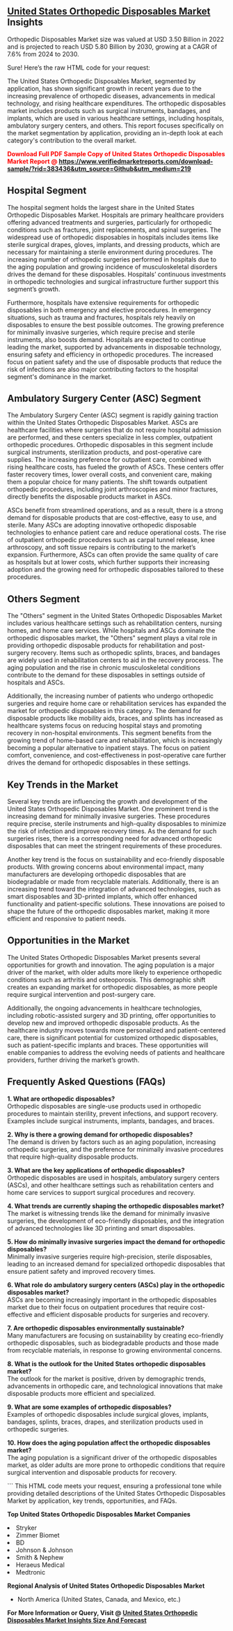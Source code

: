 <h2><a href="https://www.verifiedmarketreports.com/download-sample/?rid=383436&amp;utm_source=Github&amp;utm_medium=219" target="_blank">United States Orthopedic Disposables Market</a> Insights</h2><p>Orthopedic Disposables Market size was valued at USD 3.50 Billion in 2022 and is projected to reach USD 5.80 Billion by 2030, growing at a CAGR of 7.6% from 2024 to 2030.</p><p>Sure! Here’s the raw HTML code for your request:  <p>The United States Orthopedic Disposables Market, segmented by application, has shown significant growth in recent years due to the increasing prevalence of orthopedic diseases, advancements in medical technology, and rising healthcare expenditures. The orthopedic disposables market includes products such as surgical instruments, bandages, and implants, which are used in various healthcare settings, including hospitals, ambulatory surgery centers, and others. This report focuses specifically on the market segmentation by application, providing an in-depth look at each category's contribution to the overall market.</p> <p><b><p><span class=""><span style="color: #ff0000;"><strong>Download Full PDF Sample Copy of United States Orthopedic Disposables Market Report</strong> @ </span><a href="https://www.verifiedmarketreports.com/download-sample/?rid=383436&amp;utm_source=Github&amp;utm_medium=219" target="_blank">https://www.verifiedmarketreports.com/download-sample/?rid=383436&amp;utm_source=Github&amp;utm_medium=219</a></span></p></b></p> <h2>Hospital Segment</h2> <p>The hospital segment holds the largest share in the United States Orthopedic Disposables Market. Hospitals are primary healthcare providers offering advanced treatments and surgeries, particularly for orthopedic conditions such as fractures, joint replacements, and spinal surgeries. The widespread use of orthopedic disposables in hospitals includes items like sterile surgical drapes, gloves, implants, and dressing products, which are necessary for maintaining a sterile environment during procedures. The increasing number of orthopedic surgeries performed in hospitals due to the aging population and growing incidence of musculoskeletal disorders drives the demand for these disposables. Hospitals’ continuous investments in orthopedic technologies and surgical infrastructure further support this segment’s growth.</p> <p>Furthermore, hospitals have extensive requirements for orthopedic disposables in both emergency and elective procedures. In emergency situations, such as trauma and fractures, hospitals rely heavily on disposables to ensure the best possible outcomes. The growing preference for minimally invasive surgeries, which require precise and sterile instruments, also boosts demand. Hospitals are expected to continue leading the market, supported by advancements in disposable technology, ensuring safety and efficiency in orthopedic procedures. The increased focus on patient safety and the use of disposable products that reduce the risk of infections are also major contributing factors to the hospital segment's dominance in the market.</p> <h2>Ambulatory Surgery Center (ASC) Segment</h2> <p>The Ambulatory Surgery Center (ASC) segment is rapidly gaining traction within the United States Orthopedic Disposables Market. ASCs are healthcare facilities where surgeries that do not require hospital admission are performed, and these centers specialize in less complex, outpatient orthopedic procedures. Orthopedic disposables in this segment include surgical instruments, sterilization products, and post-operative care supplies. The increasing preference for outpatient care, combined with rising healthcare costs, has fueled the growth of ASCs. These centers offer faster recovery times, lower overall costs, and convenient care, making them a popular choice for many patients. The shift towards outpatient orthopedic procedures, including joint arthroscopies and minor fractures, directly benefits the disposable products market in ASCs.</p> <p>ASCs benefit from streamlined operations, and as a result, there is a strong demand for disposable products that are cost-effective, easy to use, and sterile. Many ASCs are adopting innovative orthopedic disposable technologies to enhance patient care and reduce operational costs. The rise of outpatient orthopedic procedures such as carpal tunnel release, knee arthroscopy, and soft tissue repairs is contributing to the market’s expansion. Furthermore, ASCs can often provide the same quality of care as hospitals but at lower costs, which further supports their increasing adoption and the growing need for orthopedic disposables tailored to these procedures.</p> <h2>Others Segment</h2> <p>The "Others" segment in the United States Orthopedic Disposables Market includes various healthcare settings such as rehabilitation centers, nursing homes, and home care services. While hospitals and ASCs dominate the orthopedic disposables market, the "Others" segment plays a vital role in providing orthopedic disposable products for rehabilitation and post-surgery recovery. Items such as orthopedic splints, braces, and bandages are widely used in rehabilitation centers to aid in the recovery process. The aging population and the rise in chronic musculoskeletal conditions contribute to the demand for these disposables in settings outside of hospitals and ASCs.</p> <p>Additionally, the increasing number of patients who undergo orthopedic surgeries and require home care or rehabilitation services has expanded the market for orthopedic disposables in this category. The demand for disposable products like mobility aids, braces, and splints has increased as healthcare systems focus on reducing hospital stays and promoting recovery in non-hospital environments. This segment benefits from the growing trend of home-based care and rehabilitation, which is increasingly becoming a popular alternative to inpatient stays. The focus on patient comfort, convenience, and cost-effectiveness in post-operative care further drives the demand for orthopedic disposables in these settings.</p> <h2>Key Trends in the Market</h2> <p>Several key trends are influencing the growth and development of the United States Orthopedic Disposables Market. One prominent trend is the increasing demand for minimally invasive surgeries. These procedures require precise, sterile instruments and high-quality disposables to minimize the risk of infection and improve recovery times. As the demand for such surgeries rises, there is a corresponding need for advanced orthopedic disposables that can meet the stringent requirements of these procedures.</p> <p>Another key trend is the focus on sustainability and eco-friendly disposable products. With growing concerns about environmental impact, many manufacturers are developing orthopedic disposables that are biodegradable or made from recyclable materials. Additionally, there is an increasing trend toward the integration of advanced technologies, such as smart disposables and 3D-printed implants, which offer enhanced functionality and patient-specific solutions. These innovations are poised to shape the future of the orthopedic disposables market, making it more efficient and responsive to patient needs.</p> <h2>Opportunities in the Market</h2> <p>The United States Orthopedic Disposables Market presents several opportunities for growth and innovation. The aging population is a major driver of the market, with older adults more likely to experience orthopedic conditions such as arthritis and osteoporosis. This demographic shift creates an expanding market for orthopedic disposables, as more people require surgical intervention and post-surgery care.</p> <p>Additionally, the ongoing advancements in healthcare technologies, including robotic-assisted surgery and 3D printing, offer opportunities to develop new and improved orthopedic disposable products. As the healthcare industry moves towards more personalized and patient-centered care, there is significant potential for customized orthopedic disposables, such as patient-specific implants and braces. These opportunities will enable companies to address the evolving needs of patients and healthcare providers, further driving the market’s growth.</p> <h2>Frequently Asked Questions (FAQs)</h2> <p><b>1. What are orthopedic disposables?</b><br>Orthopedic disposables are single-use products used in orthopedic procedures to maintain sterility, prevent infections, and support recovery. Examples include surgical instruments, implants, bandages, and braces.</p> <p><b>2. Why is there a growing demand for orthopedic disposables?</b><br>The demand is driven by factors such as an aging population, increasing orthopedic surgeries, and the preference for minimally invasive procedures that require high-quality disposable products.</p> <p><b>3. What are the key applications of orthopedic disposables?</b><br>Orthopedic disposables are used in hospitals, ambulatory surgery centers (ASCs), and other healthcare settings such as rehabilitation centers and home care services to support surgical procedures and recovery.</p> <p><b>4. What trends are currently shaping the orthopedic disposables market?</b><br>The market is witnessing trends like the demand for minimally invasive surgeries, the development of eco-friendly disposables, and the integration of advanced technologies like 3D printing and smart disposables.</p> <p><b>5. How do minimally invasive surgeries impact the demand for orthopedic disposables?</b><br>Minimally invasive surgeries require high-precision, sterile disposables, leading to an increased demand for specialized orthopedic disposables that ensure patient safety and improved recovery times.</p> <p><b>6. What role do ambulatory surgery centers (ASCs) play in the orthopedic disposables market?</b><br>ASCs are becoming increasingly important in the orthopedic disposables market due to their focus on outpatient procedures that require cost-effective and efficient disposable products for surgeries and recovery.</p> <p><b>7. Are orthopedic disposables environmentally sustainable?</b><br>Many manufacturers are focusing on sustainability by creating eco-friendly orthopedic disposables, such as biodegradable products and those made from recyclable materials, in response to growing environmental concerns.</p> <p><b>8. What is the outlook for the United States orthopedic disposables market?</b><br>The outlook for the market is positive, driven by demographic trends, advancements in orthopedic care, and technological innovations that make disposable products more efficient and specialized.</p> <p><b>9. What are some examples of orthopedic disposables?</b><br>Examples of orthopedic disposables include surgical gloves, implants, bandages, splints, braces, drapes, and sterilization products used in orthopedic surgeries.</p> <p><b>10. How does the aging population affect the orthopedic disposables market?</b><br>The aging population is a significant driver of the orthopedic disposables market, as older adults are more prone to orthopedic conditions that require surgical intervention and disposable products for recovery.</p> ``` This HTML code meets your request, ensuring a professional tone while providing detailed descriptions of the United States Orthopedic Disposables Market by application, key trends, opportunities, and FAQs.</p><p><strong>Top United States Orthopedic Disposables Market Companies</strong></p><div data-test-id=""><p><li>Stryker</li><li> Zimmer Biomet</li><li> BD</li><li> Johnson & Johnson</li><li> Smith & Nephew</li><li> Heraeus Medical</li><li> Medtronic</li></p><div><strong>Regional Analysis of&nbsp;United States Orthopedic Disposables Market</strong></div><ul><li dir="ltr"><p dir="ltr">North America&nbsp;(United States, Canada, and Mexico, etc.)</p></li></ul><p><strong>For More Information or Query, Visit @&nbsp;</strong><strong><a href="https://www.verifiedmarketreports.com/product/orthopedic-disposables-market/?utm_source=Github&amp;utm_medium=219" target="_blank">United States Orthopedic Disposables Market Insights Size And Forecast</a></strong></p></div>
